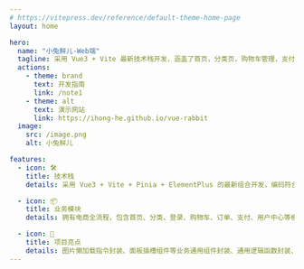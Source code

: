 ```yaml
---
# https://vitepress.dev/reference/default-theme-home-page
layout: home

hero:
  name: "小兔鲜儿-Web端"
  tagline: 采用 Vue3 + Vite 最新技术栈开发，涵盖了首页，分类页，购物车管理，支付管理，会员中心等功能。
  actions:
    - theme: brand
      text: 开发指南
      link: /note1
    - theme: alt
      text: 演示网站
      link: https://ihong-he.github.io/vue-rabbit
  image:
    src: /image.png
    alt: 小兔鲜儿

features:
  - icon: 🛠️
    title: 技术栈
    details: 采用 Vue3 + Vite + Pinia + ElementPlus 的最新组合开发，编码符合 ESLint 团队规范。

  - icon: 📦
    title: 业务模块
    details: 拥有电商全流程，包含首页、分类、登录、购物车、订单、支付、用户中心等模块

  - icon: 🔑
    title: 项目亮点
    details: 图片懒加载指令封装、面板插槽组件等业务通用组件封装、通用逻辑函数封装、支付宝三方支付等
---
```


